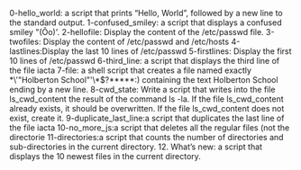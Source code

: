 0-hello_world: a script that prints “Hello, World”, followed by a new line to the standard output.
1-confused_smiley: a script that displays a confused smiley "(Ôo)'.
2-hellofile: Display the content of the /etc/passwd file.
3-twofiles: Display the content of /etc/passwd and /etc/hosts
4-lastlines:Display the last 10 lines of /etc/passwd
5-firstlines: Display the first 10 lines of /etc/passwd
6-third_line: a script that displays the third line of the file iacta
7-file: a shell script that creates a file named exactly \*\\'"Holberton School"\'\\*$\?\*\*\*\*\*:) containing the text Holberton School ending by a new line.
8-cwd_state: Write a script that writes into the file ls_cwd_content the result of the command ls -la. If the file ls_cwd_content already exists, it should be overwritten. If the file ls_cwd_content does not exist, create it.
9-duplicate_last_line:a script that duplicates the last line of the file iacta
10-no_more_js:a script that deletes all the regular files (not the directorie
11-directories:a script that counts the number of directories and sub-directories in the current directory.
12. What’s new: a script that displays the 10 newest files in the current directory.
